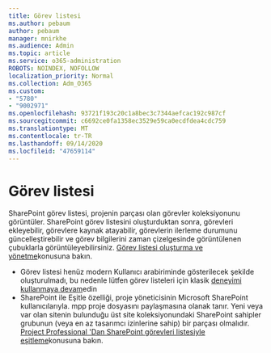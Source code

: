 ```yaml
---
title: Görev listesi
ms.author: pebaum
author: pebaum
manager: mnirkhe
ms.audience: Admin
ms.topic: article
ms.service: o365-administration
ROBOTS: NOINDEX, NOFOLLOW
localization_priority: Normal
ms.collection: Adm_O365
ms.custom:
- "5780"
- "9002971"
ms.openlocfilehash: 93721f193c20c1a8bec3c7344aefcac192c987cf
ms.sourcegitcommit: c6692ce0fa1358ec3529e59ca0ecdfdea4cdc759
ms.translationtype: MT
ms.contentlocale: tr-TR
ms.lasthandoff: 09/14/2020
ms.locfileid: "47659114"
---
```

# <a name="task-list"></a>Görev listesi

SharePoint görev listesi, projenin parçası olan görevler koleksiyonunu görüntüler. SharePoint görev listesini oluşturduktan sonra, görevleri ekleyebilir, görevlere kaynak atayabilir, görevlerin ilerleme durumunu güncelleştirebilir ve görev bilgilerini zaman çizelgesinde görüntülenen çubuklarla görüntüleyebilirsiniz. [Görev listesi oluşturma ve yönetme](https://support.microsoft.com/office/466ad207-46fd-4c77-9af1-41bc23cec21a)konusuna bakın.  

-   Görev listesi henüz modern Kullanıcı arabiriminde gösterilecek şekilde oluşturulmadı, bu nedenle lütfen görev listeleri için klasik [deneyimi kullanmaya devam](https://docs.microsoft.com/sharepoint/dev/transform/modernize-userinterface-lists-and-libraries)edin
-   SharePoint ile Eşitle özelliği, proje yöneticisinin Microsoft SharePoint kullanıcılarıyla. mpp proje dosyasını paylaşmasına olanak tanır. Yeni veya var olan sitenin bulunduğu üst site koleksiyonundaki SharePoint sahipler grubunun (veya en az tasarımcı izinlerine sahip) bir parçası olmalıdır. [Project Professional 'Dan SharePoint görevleri listesiyle eşitleme](https://docs.microsoft.com/office/troubleshoot/project/sync-with-tasks-from-project)konusuna bakın.